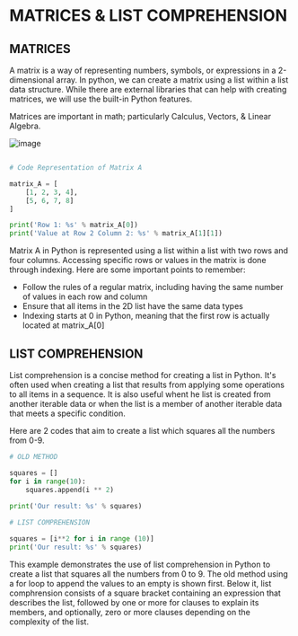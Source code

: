 # MATRICES & LIST COMPREHENSION

## MATRICES
A matrix is a way of representing numbers, symbols, or expressions in a 2-dimensional array. In python, we can create a matrix using a list within a list data structure. While there are external libraries that can help with creating matrices, we will use the built-in Python features. 

Matrices are important in math; particularly Calculus, Vectors, & Linear Algebra. 

![image](https://user-images.githubusercontent.com/128660559/232326879-a6d6d705-7884-4ca7-8219-27dca773828c.png)

```python

# Code Representation of Matrix A

matrix_A = [
    [1, 2, 3, 4],
    [5, 6, 7, 8]
]

print('Row 1: %s' % matrix_A[0])
print('Value at Row 2 Column 2: %s' % matrix_A[1][1])

```

Matrix A in Python is represented using a list within a list with two rows and four columns. Accessing specific rows or values in the matrix is done through indexing. Here are some important points to remember:
- Follow the rules of a regular matrix, including having the same number of values in each row and column
- Ensure that all items in the 2D list have the same data types
- Indexing starts at 0 in Python, meaning that the first row is actually located at matrix_A[0]


## LIST COMPREHENSION
List comprehension is a concise method for creating a list in Python. It's often used when creating a list that results from applying some operations to all items in a sequence. It is also useful whent he list is created from another iterable data or when the list is a member of another iterable data that meets a specific condition.

Here are 2 codes that aim to create a list which squares all the numbers from 0-9.
```python
# OLD METHOD

squares = []
for i in range(10):
    squares.append(i ** 2)
    
print('Our result: %s' % squares)
```
```python
# LIST COMPREHENSION

squares = [i**2 for i in range (10)]
print('Our result: %s' % squares)
```
This example demonstrates the use of list comprehension in Python to create a list that squares all the numbers from 0 to 9. The old method using a for loop to append the values to an empty is shown first. Below it, list comphrension consists of a square bracket containing an expression that describes the list, followed by one or more for clauses to explain its members, and optionally, zero or more clauses depending on the complexity of the list. 
